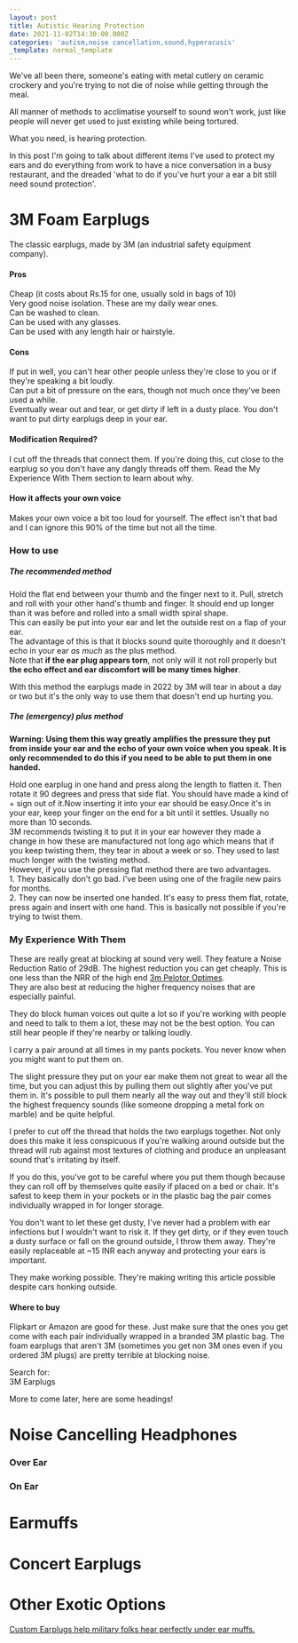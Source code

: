 ```yaml
---
layout: post
title: Autistic Hearing Protection
date: 2021-11-02T14:30:00.000Z
categories: 'autism,noise cancellation,sound,hyperacusis'
_template: normal_template
---
```


We've all been there, someone's eating with metal cutlery on ceramic crockery and you're trying to not die of noise while getting through the meal.

All manner of methods to acclimatise yourself to sound won't work, just like people will never get used to just existing while being tortured.

What you need, is hearing protection.

In this post I'm going to talk about different items I've used to protect my ears and do everything from work to have a nice conversation in a busy restaurant, and the dreaded 'what to do if you've hurt your a ear a bit still need sound protection'.

# 3M Foam Earplugs

The classic earplugs, made by 3M (an industrial safety equipment company).

#### Pros

Cheap (it costs about Rs.15 for one, usually sold in bags of 10)  
Very good noise isolation. These are my daily wear ones.  
Can be washed to clean.  
Can be used with any glasses.  
Can be used with any length hair or hairstyle.

#### Cons

If put in well, you can't hear other people unless they're close to you or if they're speaking a bit loudly.  
Can put a bit of pressure on the ears, though not much once they've been used a while.  
Eventually wear out and tear, or get dirty if left in a dusty place. You don't want to put dirty earplugs deep in your ear.

#### Modification Required?

I cut off the threads that connect them. If you're doing this, cut close to the earplug so you don't have any dangly threads off them. Read the My Experience With Them section to learn about why.

#### How it affects your own voice

Makes your own voice a bit too loud for yourself. The effect isn't that bad and I can ignore this 90% of the time but not all the time.

### How to use

##### The recommended method

Hold the flat end between your thumb and the finger next to it. Pull, stretch and roll with your other hand's thumb and finger. It should end up longer than it was before and rolled into a small width spiral shape.  
This can easily be put into your ear and let the outside rest on a flap of your ear.  
The advantage of this is that it blocks sound quite thoroughly and it doesn't echo in your ear _as much_ as the plus method.  
Note that **if the ear plug appears torn**, not only will it not roll properly but **the echo effect and ear discomfort will be many times higher**.

With this method the earplugs made in 2022 by 3M will tear in about a day or two but it's the only way to use them that doesn't end up hurting you.

##### The (emergency) plus method

**Warning: Using them this way greatly amplifies the pressure they put from inside your ear and the echo of your own voice when you speak. It is only recommended to do this if you need to be able to put them in one handed.**

Hold one earplug in one hand and press along the length to flatten it. Then rotate it 90 degrees and press that side flat. You should have made a kind of + sign out of it.Now inserting it into your ear should be easy.Once it's in your ear, keep your finger on the end for a bit until it settles. Usually no more than 10 seconds.  
3M recommends twisting it to put it in your ear however they made a change in how these are manufactured not long ago which means that if you keep twisting them, they tear in about a week or so. They used to last much longer with the twisting method.  
However, if you use the pressing flat method there are two advantages.  
1\. They basically don't go bad. I've been using one of the fragile new pairs for months.  
2\. They can now be inserted one handed. It's easy to press them flat, rotate, press again and insert with one hand. This is basically not possible if you're trying to twist them.

### My Experience With Them

These are really great at blocking at sound very well. They feature a Noise Reduction Ratio of 29dB. The highest reduction you can get cheaply. This is one less than the NRR of the high end [3m Pelotor Optimes](https://www.3mindia.in/3M/en_IN/p/d/b00037399/).  
They are also best at reducing the higher frequency noises that are especially painful.

They do block human voices out quite a lot so if you're working with people and need to talk to them a lot, these may not be the best option. You can still hear people if they're nearby or talking loudly.

I carry a pair around at all times in my pants pockets. You never know when you might want to put them on.

The slight pressure they put on your ear make them not great to wear all the time, but you can adjust this by pulling them out slightly after you've put them in. It's possible to pull them nearly all the way out and they'll still block the highest frequency sounds (like someone dropping a metal fork on marble) and be quite helpful.

I prefer to cut off the thread that holds the two earplugs together. Not only does this make it less conspicuous if you're walking around outside but the thread will rub against most textures of clothing and produce an unpleasant sound that's irritating by itself.

If you do this, you've got to be careful where you put them though because they can roll off by themselves quite easily if placed on a bed or chair. It's safest to keep them in your pockets or in the plastic bag the pair comes individually wrapped in for longer storage.

You don't want to let these get dusty, I've never had a problem with ear infections but I wouldn't want to risk it. If they get dirty, or if they even touch a dusty surface or fall on the ground outside, I throw them away. They're easily replaceable at \~15 INR each anyway and protecting your ears is important.

They make working possible. They're making writing this article possible despite cars honking outside.

#### Where to buy

Flipkart or Amazon are good for these. Just make sure that the ones you get come with each pair individually wrapped in a branded 3M plastic bag. The foam earplugs that aren't 3M (sometimes you get non 3M ones even if you ordered 3M plugs) are pretty terrible at blocking noise.

Search for:  
3M Earplugs

More to come later, here are some headings!

# Noise Cancelling Headphones

### Over Ear

### On Ear

# Earmuffs

# Concert Earplugs

# Other Exotic Options

[Custom Earplugs help military folks hear perfectly under ear muffs.](https://pubmed.ncbi.nlm.nih.gov/11318022/)

